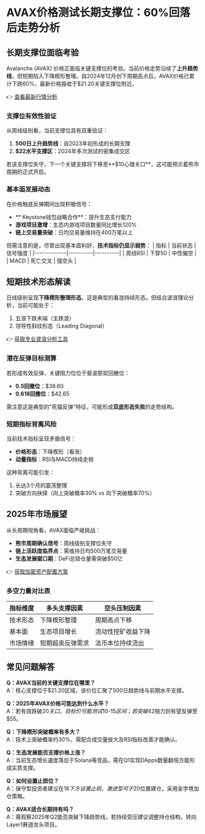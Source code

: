 # AVAX价格测试长期支撑位：60%回落后走势分析

## 长期支撑位面临考验
Avalanche (AVAX) 价格正面临关键支撑位的考验。当前价格走势沿续了**上升趋势线**，但短期陷入下降楔形整理。自2024年12月创下周期高点后，AVAX价格已累计下跌60%，最新价格报收于$21.20关键支撑位附近。

👉 [查看最新行情分析](https://bit.ly/okx_welcome)

### 支撑位有效性验证
从周线级别看，当前支撑位具有双重验证：
1. **500日上升趋势线**：自2023年初形成的长期支撑
2. **$22水平支撑区**：2024年多次测试的密集成交区

若该支撑位失守，下一个关键支撑将下移至**$10心理关口**，这可能预示着熊市周期的正式开启。

### 基本面发展动态
在价格触底反弹期间出现积极信号：
- ** Keystone钱包战略合作**：提升生态支付能力
- **游戏项目激增**：生态内游戏项目数量同比增长120%
- **链上交易量突破**：日均交易量维持在400万笔以上

但需注意的是，尽管出现基本面利好，**技术指标仍显示弱势**：
| 指标        | 当前状态 | 信号强度 |
|-------------|----------|----------|
| 周线RSI     | 下穿50   | 中性偏空 |
| MACD        | 死亡交叉 | 强空头   |

## 短期技术形态解读
日线级别呈现**下降楔形整理形态**，这是典型的看涨持续形态。但结合波浪理论分析，当前可能处于：
1. 五浪下跌末端（主跌浪）
2. 领导性斜纹形态（Leading Diagonal）

👉 [获取专业波浪分析工具](https://bit.ly/okx_welcome)

### 潜在反弹目标测算
若形成有效反弹，关键阻力位位于斐波那契回撤位：
- **0.5回撤位**：$38.60
- **0.618回撤位**：$42.65

需注意这是典型的"死猫反弹"特征，可能形成**双底形态失败**的走势结构。

### 短期指标背离风险
当前技术指标呈现矛盾信号：
- **价格形态**：下降楔形（看涨）
- **动量指标**：RSI与MACD持续走弱

这种背离可能引发：
1. 长达3个月的震荡整理
2. 突破方向抉择（向上突破概率30% vs 向下突破概率70%）

## 2025年市场展望
从长周期视角看，AVAX面临严峻挑战：
- **熊市周期确认信号**：周线级别支撑位失守
- **链上活跃度临界点**：需维持日均500万笔交易量
- **生态发展窗口期**：DeFi总锁仓量需突破$50亿

👉 [获取加密资产配置方案](https://bit.ly/okx_welcome)

### 多空力量对比表
| 指标维度       | 多头支撑因素          | 空头压制因素          |
|----------------|-----------------------|-----------------------|
| 技术形态       | 下降楔形整理          | 周期高点下移          |
| 基本面         | 生态项目增长          | 流动性挖矿收益下降    |
| 市场情绪       | 短期超卖反弹需求      | 法币本位持续流出      |

## 常见问题解答
**Q：AVAX当前的关键支撑位在哪里？**  
A：核心支撑位于$21.20区域，该价位汇聚了500日趋势线与前期水平支撑。

**Q：2025年AVAX价格可能达到什么水平？**  
A：若有效跌破$20关口，目标价可能测试$10-$15区间；若突破$42阻力则有望反弹至$55。

**Q：下降楔形突破概率有多大？**  
A：技术上突破概率约30%，需配合成交量放大及RSI指标改善才能确认。

**Q：生态发展能否支撑价格上涨？**  
A：当前生态增长速度落后于Solana等竞品，需在Q1实现DApps数量翻倍方能形成实质支撑。

**Q：如何设置止损位？**  
A：保守型投资者建议在$18下方设置止损，激进型可于$20位置建仓，采用金字塔加仓策略。

**Q：AVAX适合长期持有吗？**  
A：需观察2025年Q2能否突破下降趋势线，若持续受压建议调整持仓结构，转向Layer1赛道龙头项目。